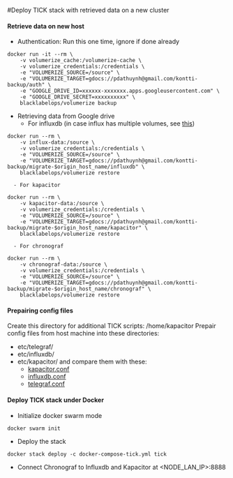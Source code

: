 #Deploy TICK stack with retrieved data on a new cluster

#### Retrieve data on new host
 - Authentication:
     Run this one time, ignore if done already
```
docker run -it --rm \
    -v volumerize_cache:/volumerize-cache \
    -v volumerize_credentials:/credentials \
    -e "VOLUMERIZE_SOURCE=/source" \
    -e "VOLUMERIZE_TARGET=gdocs://pdathuynh@gmail.com/kontti-backup/auth" \
    -e "GOOGLE_DRIVE_ID=xxxxxx-xxxxxxx.apps.googleusercontent.com" \
    -e "GOOGLE_DRIVE_SECRET=xxxxxxxxxx" \
    blacklabelops/volumerize backup
```
  
  - Retrieving data from Google drive
      - For influxdb (in case influx has multiple volumes, see [this](https://github.com/blacklabelops/volumerize))
```
docker run --rm \
    -v influx-data:/source \
    -v volumerize_credentials:/credentials \
    -e "VOLUMERIZE_SOURCE=/source" \
    -e "VOLUMERIZE_TARGET=gdocs://pdathuynh@gmail.com/kontti-backup/migrate-$origin_host_name/influxdb" \
    blacklabelops/volumerize restore
```
      - For kapacitor
```
docker run --rm \
    -v kapacitor-data:/source \
    -v volumerize_credentials:/credentials \
    -e "VOLUMERIZE_SOURCE=/source" \
    -e "VOLUMERIZE_TARGET=gdocs://pdathuynh@gmail.com/kontti-backup/migrate-$origin_host_name/kapacitor" \
    blacklabelops/volumerize restore
```
      - For chronograf
```
docker run --rm \
    -v chronograf-data:/source \
    -v volumerize_credentials:/credentials \
    -e "VOLUMERIZE_SOURCE=/source" \
    -e "VOLUMERIZE_TARGET=gdocs://pdathuynh@gmail.com/kontti-backup/migrate-$origin_host_name/chronograf" \
    blacklabelops/volumerize restore
```

#### Prepairing config files
Create this directory for additional TICK scripts: /home/kapacitor
Prepair config files from host machine into these directories:
 - etc/telegraf/
 - etc/influxdb/
 - etc/kapacitor/
and compare them with these:
   - [kapacitor.conf](https://github.com/influxdata/sandbox/blob/master/kapacitor/config/kapacitor.conf)
   - [influxdb.conf](https://github.com/influxdata/sandbox/blob/master/influxdb/config/influxdb.conf)
   - [telegraf.conf](https://github.com/influxdata/sandbox/blob/master/telegraf/telegraf.conf)

#### Deploy TICK stack under Docker
 - Initialize docker swarm mode
```
docker swarm init
```
 - Deploy the stack
```
docker stack deploy -c docker-compose-tick.yml tick
```
 - Connect Chronograf to Influxdb and Kapacitor at <NODE_LAN_IP>:8888


